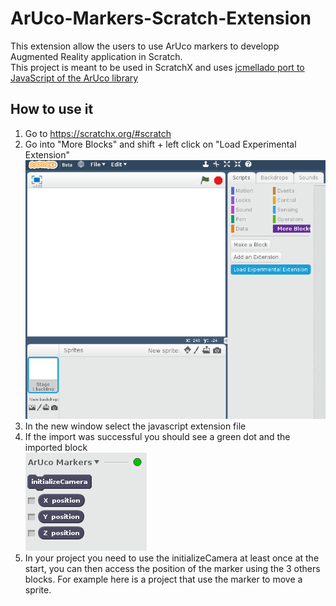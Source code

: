 # ArUco-Markers-Scratch-Extension

This extension allow the users to use ArUco markers to developp Augmented Reality application in Scratch.  
This project is meant to be used in ScratchX and uses [jcmellado port to JavaScript of the ArUco library](https://github.com/jcmellado/js-aruco)

## How to use it

1. Go to https://scratchx.org/#scratch
2. Go into "More Blocks" and shift + left click on "Load Experimental Extension"  
![import exemple image](https://github.com/Aelly/ArUco-Markers-Scratch-Extension/blob/master/readme_img/import.png)
3. In the new window select the javascript extension file
4. If the import was successful you should see a green dot and the imported block  
![import OK](https://github.com/Aelly/ArUco-Markers-Scratch-Extension/blob/master/readme_img/import_ok.png)
5. In your project you need to use the initializeCamera at least once at the start, you can then access the position of the marker using the 3 others blocks. For example here is a project that use the marker to move a sprite.
